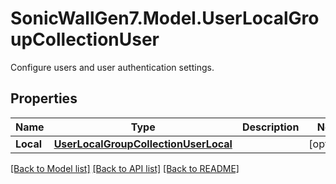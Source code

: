 # SonicWallGen7.Model.UserLocalGroupCollectionUser
Configure users and user authentication settings.

## Properties

Name | Type | Description | Notes
------------ | ------------- | ------------- | -------------
**Local** | [**UserLocalGroupCollectionUserLocal**](UserLocalGroupCollectionUserLocal.md) |  | [optional] 

[[Back to Model list]](../README.md#documentation-for-models) [[Back to API list]](../README.md#documentation-for-api-endpoints) [[Back to README]](../README.md)

